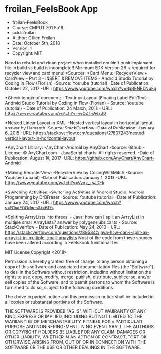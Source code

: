 # froilan_FeelsBook App
 * froilan-FeelsBook
 * Course: CMPUT 301 Fa18
 * ccid: froilan
 * Author: Gillien Froilan
 * Date: October 5th, 2018
 * Version: 1
 * Copyright: MIT
 
 Need to rebuild and clean project when installed couldn't push implement file in build so build is incomplete!!
 Minimum SDK Version 26 is required for recycler view and card menu!
 *Sources:
 *Card Menu:
      -RecyclerView + CardView - Part 3 - INSERT & REMOVE ITEMS - Android Studio Tutorial by Coding in Flow (Florian)
      -Source: Youtube (tutorial)
      -Date of Publication: October 22, 2017
      -URL: https://www.youtube.com/watch?v=RgRENEDNuFg
      
 *Check length of comment:
      - TextInputLayout (Floating Label EditText) - Android Studio Tutorial by Coding in Flow (Florian)
      - Source: Youtube (tutorial)
      - Date of Publication: 24 March, 2018
      - URL: https://www.youtube.com/watch?v=veOZTvAdzJ8
      
 *Nested Linear Layout in XML:
      -Nested vertical layout in horizontal layout answer by Hemanth
      -Source: StackOverflow
      -Date of Publication: January 6, 2015
      -URL: https://stackoverflow.com/questions/27807243/nested-vertical-layout-in-horizontal-layout
      
 *AnyChart Library: 
      -AnyChart-Android by AnyChart
      -Source: Github
      -License: © AnyChart.com - JavaScript charts. All rights reserved. 
      -Date of Publication: August 10, 2017
      -URL: https://github.com/AnyChart/AnyChart-Android
      
 *Making RecyclerView:
      -RecyclerView by CodingWithMitch
      -Source: Youtube (tutorial)
      -Date of Publication: January 1, 2018
      -URL: https://www.youtube.com/watch?v=Vyqz_-sJGFk
      
 *Switching Activities:
      -Switching Activities in Android Studio: Android Programming by DrBFraser
      -Source: Youtube (tutorial)
      -Date of Publication: January 24, 2017
      -URL: https://www.youtube.com/watch?v=B1oaE0Odqes&t=617s
      
 *Spliiting ArrayLists into threes:
      - Java: how can I split an ArrayList in multiple small ArrayLists? answer by polygenelubricants
      - Source: StackOverflow
      - Date of Publication: May 24, 2010
      - URL: https://stackoverflow.com/questions/2895342/java-how-can-i-split-an-arraylist-in-multiple-small-arraylists
 Most of the code from these sources have been altered according to FeelsBook functionalities
 
 MIT License
 Copyright <2018> <Gillien Froilan>

Permission is hereby granted, free of charge, to any person obtaining a copy of this software and associated documentation files (the "Software"), to deal in the Software without restriction, including without limitation the rights to use, copy, modify, merge, publish, distribute, sublicense, and/or sell copies of the Software, and to permit persons to whom the Software is furnished to do so, subject to the following conditions:

The above copyright notice and this permission notice shall be included in all copies or substantial portions of the Software.

THE SOFTWARE IS PROVIDED "AS IS", WITHOUT WARRANTY OF ANY KIND, EXPRESS OR IMPLIED, INCLUDING BUT NOT LIMITED TO THE WARRANTIES OF MERCHANTABILITY, FITNESS FOR A PARTICULAR PURPOSE AND NONINFRINGEMENT. IN NO EVENT SHALL THE AUTHORS OR COPYRIGHT HOLDERS BE LIABLE FOR ANY CLAIM, DAMAGES OR OTHER LIABILITY, WHETHER IN AN ACTION OF CONTRACT, TORT OR OTHERWISE, ARISING FROM, OUT OF OR IN CONNECTION WITH THE SOFTWARE OR THE USE OR OTHER DEALINGS IN THE SOFTWARE.
